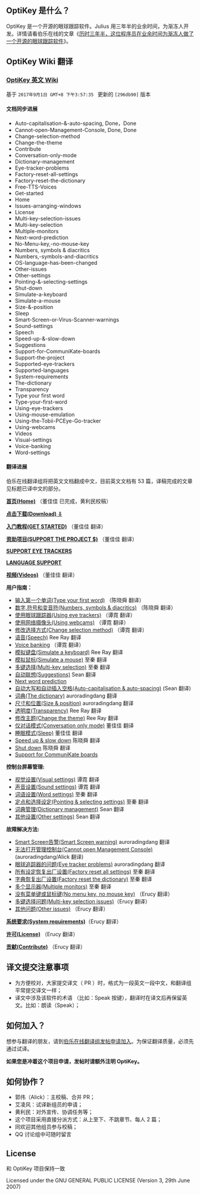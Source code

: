 ## OptiKey 是什么？

OptiKey 是一个开源的眼球跟踪软件。Julius 用三年半的业余时间，为渐冻人开发。详情请看伯乐在线的文章《[历时三年半，这位程序员在业余时间为渐冻人做了一个开源的眼球跟踪软件](http://blog.jobbole.com/88485/)》。

## OptiKey Wiki 翻译
### [OptiKey 英文 Wiki](https://github.com/JuliusSweetland/OptiKey/wiki)

基于 ``2017年9月1日 GMT+8 下午3:57:35 `` 更新的 ``[296db90]`` 版本

#### 文档同步进展

* Auto-capitalisation-&-auto-spacing, Done，Done
* Cannot-open-Management-Console, Done, Done
* Change-selection-method
* Change-the-theme
* Contribute
* Conversation-only-mode
* Dictionary-management
* Eye-tracker-problems
* Factory-reset-all-settings
* Factory-reset-the-dictionary
* Free-TTS-Voices
* Get-started
* Home
* Issues-arranging-windows
* License
* Multi-key-selection-issues
* Multi-key-selection
* Multiple-monitors
* Next-word-prediction
* No-Menu-key,-no-mouse-key
* Numbers, symbols & diacritics
* Numbers,-symbols-and-diacritics
* OS-language-has-been-changed
* Other-issues
* Other-settings
* Pointing-&-selecting-settings
* Shut-down
* Simulate-a-keyboard
* Simulate-a-mouse
* Size-&-position
* Sleep
* Smart-Screen-or-Virus-Scanner-warnings
* Sound-settings
* Speech
* Speed-up-&-slow-down
* Suggestions
* Support-for-CommuniKate-boards
* Support-the-project
* Supported-eye-trackers
* Supported-languages
* System-requirements
* The-dictionary
* Transparency
* Type your first word
* Type-your-first-word
* Using-eye-trackers
* Using-mouse-emulation
* Using-the-Tobii-PCEye-Go-tracker
* Using-webcams
* Videos
* Visual-settings
* Voice-banking
* Word-settings


#### 翻译进展

伯乐在线翻译组将把英文文档翻成中文，目前英文文档有 53 篇，译稿完成的文章见标题已译中文的部分。

**[首页(Home)](https://github.com/jobbole/OptiKeyWiki-ZH/blob/master/%E9%A6%96%E9%A1%B5.md)** （董佳佳 已完成，黄利民校稿）

**[点击下载(Download) ⇩](https://github.com/JuliusSweetland/OptiKey/releases/download/v2.0.7/OptiKeySetup-2.0.7.exe)**

**[入门教程(GET STARTED)](https://github.com/JuliusSweetland/OptiKey/wiki/Get-Started)** （董佳佳 翻译）

**[资助项目(SUPPORT THE PROJECT $)](https://github.com/JuliusSweetland/OptiKey/wiki/Support-the-project)** （董佳佳 翻译）

**[SUPPORT EYE TRACKERS](https://github.com/OptiKey/OptiKey/wiki/Supported-eye-trackers)**

**[LANGUAGE SUPPORT](https://github.com/OptiKey/OptiKey/wiki/Supported-languages)**
 
**[视频(Videos)](https://github.com/JuliusSweetland/OptiKey/wiki/Videos)** （董佳佳 翻译）


**用户指南：**

*   [输入第一个单词(Type your first word)](https://github.com/JuliusSweetland/OptiKey/wiki/Type-your-first-word) （陈晓舜 翻译）
*   [数字,符号和变音符(Numbers, symbols &amp; diacritics)](https://github.com/JuliusSweetland/OptiKey/wiki/Numbers,-symbols-and-diacritics) （陈晓舜 翻译）
*   [使用眼球跟踪器(Using eye trackers)](https://github.com/JuliusSweetland/OptiKey/wiki/Using-eye-trackers) （谭霓 翻译）
*   [使用网络摄像头(Using webcams)](https://github.com/JuliusSweetland/OptiKey/wiki/Using-webcams) （谭霓 翻译）
*   [修改选择方式(Change selection method)](https://github.com/JuliusSweetland/OptiKey/wiki/Change-selection-method) （谭霓 翻译）
*   [语音(Speech)](https://github.com/JuliusSweetland/OptiKey/wiki/Speech) Ree Ray  翻译
*   [Voice banking](https://github.com/JuliusSweetland/OptiKey/wiki/Voice-banking) （谭霓 翻译）
*   [模拟键盘(Simulate a keyboard)](https://github.com/JuliusSweetland/OptiKey/wiki/Simulate-a-keyboard) Ree Ray 翻译
*   [模拟鼠标(Simulate a mouse)](https://github.com/JuliusSweetland/OptiKey/wiki/Simulate-a-mouse) 至秦 翻译
*   [多键选择(Multi-key selection)](https://github.com/JuliusSweetland/OptiKey/wiki/Multi-key-selection) 至秦 翻译
*   [自动联想(Suggestions)](https://github.com/JuliusSweetland/OptiKey/wiki/Suggestions)  Sean 翻译
*   [Next word prediction](https://github.com/OptiKey/OptiKey/wiki/Next-word-prediction)
*   [自动大写和自动插入空格(Auto-capitalisation &amp; auto-spacing)](https://github.com/JuliusSweetland/OptiKey/wiki/Auto-capitalisation-&amp;-auto-spacing)  (Sean 翻译)
*   [词典(The dictionary)](https://github.com/JuliusSweetland/OptiKey/wiki/The-dictionary) auroradingdang 翻译
*   [尺寸和位置(Size &amp; position)](https://github.com/JuliusSweetland/OptiKey/wiki/Size-&amp;-position) auroradingdang 翻译
*   [透明度(Transparency)](https://github.com/JuliusSweetland/OptiKey/wiki/Transparency) Ree Ray 翻译
*   [修改主题(Change the theme)](https://github.com/JuliusSweetland/OptiKey/wiki/Change-the-theme) Ree Ray 翻译
*   [仅对话模式(Conversation only mode)](https://github.com/JuliusSweetland/OptiKey/wiki/Conversation-only-mode) 董佳佳 翻译
*   [睡眠模式(Sleep)](https://github.com/JuliusSweetland/OptiKey/wiki/Sleep) 董佳佳 翻译
*   [Speed up &amp; slow down](https://github.com/JuliusSweetland/OptiKey/wiki/Speed-up-&amp;-slow-down) 陈晓舜 翻译
*   [Shut down](https://github.com/JuliusSweetland/OptiKey/wiki/Shut-down) 陈晓舜 翻译
*   [Support for CommuniKate boards](https://github.com/OptiKey/OptiKey/wiki/Support-for-CommuniKate-boards)

**控制台屏幕管理:**

*   [视觉设置(Visual settings)](https://github.com/JuliusSweetland/OptiKey/wiki/Visual-settings) 谭霓 翻译
*   [声音设置(Sound settings)](https://github.com/JuliusSweetland/OptiKey/wiki/Sound-settings) 谭霓 翻译
*   [词语设置(Word settings)](https://github.com/JuliusSweetland/OptiKey/wiki/Word-settings) 至秦 翻译
*   [定点和选择设定(Pointing &amp; selecting settings)](https://github.com/JuliusSweetland/OptiKey/wiki/Pointing-&amp;-selecting-settings) 至秦 翻译
*   [词典管理(Dictionary management)](https://github.com/JuliusSweetland/OptiKey/wiki/Dictionary-management) Sean 翻译
*   [其他设置(Other settings)](https://github.com/JuliusSweetland/OptiKey/wiki/Other-settings) Sean 翻译

**故障解决方法:**

*   [Smart Screen告警(Smart Screen warning)](https://github.com/JuliusSweetland/OptiKey/wiki/Smart-Screen-warning) auroradingdang 翻译
*   [无法打开管理控制台(Cannot open Management Console)](https://github.com/JuliusSweetland/OptiKey/wiki/Cannot-open-Management-Console) (auroradingdang/Alick 翻译)
*   [眼球追踪器的问题(Eye tracker problems)](https://github.com/JuliusSweetland/OptiKey/wiki/Eye-tracker-problems) auroradingdang 翻译
*   [所有设定恢复出厂设置(Factory reset all settings)](https://github.com/JuliusSweetland/OptiKey/wiki/Factory-reset-all-settings) 至秦 翻译
*   [字典恢复出厂设置(Factory reset the dictionary)](https://github.com/JuliusSweetland/OptiKey/wiki/Factory-reset-the-dictionary) 至秦 翻译
*   [多个显示器(Multiple monitors)](https://github.com/JuliusSweetland/OptiKey/wiki/Multiple-monitors) 至秦 翻译
*   [没有菜单键或鼠标键(No menu key, no mouse key)](https://github.com/JuliusSweetland/OptiKey/wiki/No-Menu-key,-no-mouse-key) （Erucy 翻译）
*   [多键选择问题(Multi-key selection issues)](https://github.com/JuliusSweetland/OptiKey/wiki/Multi-key-selection-issues)（Erucy 翻译）
*   [其他问题(Other issues)](https://github.com/JuliusSweetland/OptiKey/wiki/Other-issues) （Erucy 翻译）

**[系统要求(System requirements)](https://github.com/JuliusSweetland/OptiKey/wiki/System-requirements)**（Erucy 翻译）

**[许可(License)](https://github.com/JuliusSweetland/OptiKey/wiki/License)** （Erucy 翻译）

**[贡献(Contribute)](https://github.com/JuliusSweetland/OptiKey/wiki/Contribute)** （Erucy 翻译）


## 译文提交注意事项
* 为方便校对，大家提交译文（ PR ）时，格式为一段英文一段中文，和翻译组平常提交译文一样；
* 译文中涉及该软件的术语 （比如：Speak 按键），翻译时在译文后再保留英文。比如：朗读（Speak）；

## 如何加入？
想参与翻译的朋友，请到[伯乐在线翻译组发帖申请加入](http://group.jobbole.com/category/feedback/trans-team/)。为保证翻译质量，必须先通过试译。

**如果您是冲着这个项目申请，发帖时请额外注明 OptiKey。**

## 如何协作？
+ 郭伟（Alick）：主校稿、合并 PR；
+ 艾凌风：试译新组员的申请；
+ 黄利民：对外宣传、协调任务等；
+ 这个项目采用直接分派方式：从上至下、不跳章节、每人 2 篇；
+ 同欢迎其他组员参与校稿；
+ QQ 讨论组中可随时留言

## License
和 OptiKey 项目保持一致

Licensed under the GNU GENERAL PUBLIC LICENSE (Version 3, 29th June 2007)


